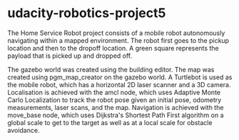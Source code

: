 # udacity-robotics-project5

The Home Service Robot project consists of a mobile robot autonomously navigating within a mapped environment. The robot first goes to the pickup location and then to the dropoff location. A green square represents the payload that is picked up and dropped off.

The gazebo world was created using the building editor.
The map was created using pgm_map_creator on the gazebo world.
A Turtlebot is used as the mobile robot, which has a horizontal 2D laser scanner and a 3D camera.
Localisation is achieved with the amcl node, which uses Adaptive Monte Carlo Localization to track the robot pose given an initial pose, odometry measurements, laser scans, and the map.
Navigation is achieved with the move_base node, which uses Dijkstra's Shortest Path First algorithm on a global scale to get to the target as well as at a local scale for obstacle avoidance.
